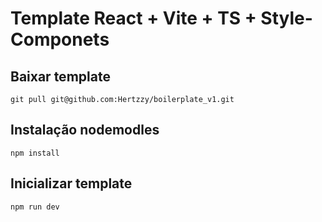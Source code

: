 # Template React + Vite + TS + Style-Componets

## Baixar template

```
git pull git@github.com:Hertzzy/boilerplate_v1.git
```

## Instalação nodemodles

```
npm install
```

## Inicializar template

```
npm run dev
```
